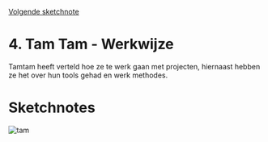 [Volgende sketchnote]()

# 4. Tam Tam - Werkwijze
Tamtam heeft verteld hoe ze te werk gaan met projecten, hiernaast hebben ze het over hun tools gehad en werk methodes.

# Sketchnotes
![tam](4.png)